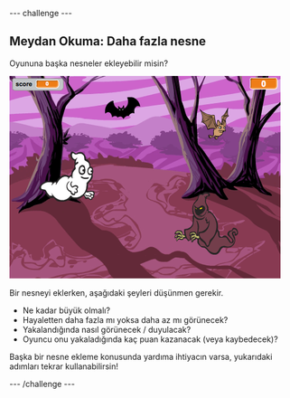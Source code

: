 \--- challenge \---

## Meydan Okuma: Daha fazla nesne

Oyununa başka nesneler ekleyebilir misin?

![ekran görüntüsü](images/ghost-final.png)

Bir nesneyi eklerken, aşağıdaki şeyleri düşünmen gerekir.

+ Ne kadar büyük olmalı?
+ Hayaletten daha fazla mı yoksa daha az mı görünecek?
+ Yakalandığında nasıl görünecek / duyulacak?
+ Oyuncu onu yakaladığında kaç puan kazanacak (veya kaybedecek)?

Başka bir nesne ekleme konusunda yardıma ihtiyacın varsa, yukarıdaki adımları tekrar kullanabilirsin!

\--- /challenge \---